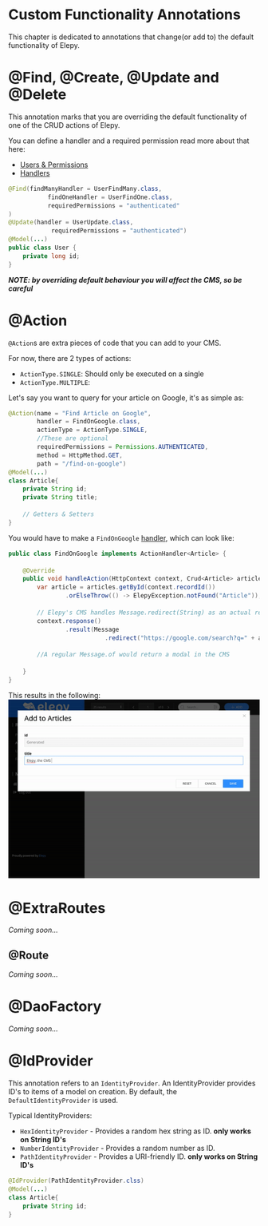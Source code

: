 # Custom Functionality Annotations
This chapter is dedicated to annotations that change(or add to) the default functionality of Elepy.
# @Find, @Create, @Update and @Delete
This annotation marks that you are overriding the default functionality of one of the CRUD actions of Elepy.

You can define a handler and a required permission read more about that here:
- [Users & Permissions](core-functionality/users-permissions.md)
- [Handlers](core-functionality/handlers.md)

```java
@Find(findManyHandler = UserFindMany.class,
           findOneHandler = UserFindOne.class,
           requiredPermissions = "authenticated"
)
@Update(handler = UserUpdate.class,
            requiredPermissions = "authenticated")
@Model(...)
public class User {
    private long id;
}
```
___NOTE: by overriding default behaviour you will affect the CMS, so be careful___

# @Action
`@Action`s are extra pieces of code that you can add to your CMS.

For now, there are 2 types of actions:
- `ActionType.SINGLE`: Should only be executed on a single 
- `ActionType.MULTIPLE`:

Let's say you want to query for your article on Google, it's as simple as:

```java
@Action(name = "Find Article on Google",
        handler = FindOnGoogle.class,
        actionType = ActionType.SINGLE,
        //These are optional
        requiredPermissions = Permissions.AUTHENTICATED,
        method = HttpMethod.GET,
        path = "/find-on-google")
@Model(...)
class Article{
    private String id;
    private String title;
    
    // Getters & Setters
}
```

You would have to make a `FindOnGoogle` [handler](core-functionality/handlers.md), which can look like:
```java
public class FindOnGoogle implements ActionHandler<Article> {
    
    @Override
    public void handleAction(HttpContext context, Crud<Article> articles, ModelContext<Article> modelContext, ObjectMapper objectMapper) {
        var article = articles.getById(context.recordId())
                .orElseThrow(() -> ElepyException.notFound("Article"));

        // Elepy's CMS handles Message.redirect(String) as an actual redirection
        context.response()
                .result(Message
                           .redirect("https://google.com/search?q=" + article.getTitle()));

        //A regular Message.of would return a modal in the CMS

    }
}
```

This results in the following:
![actions](../images/actions.gif)


# @ExtraRoutes
_Coming soon..._

## @Route
_Coming soon..._

# @DaoFactory
_Coming soon..._

# @IdProvider
This annotation refers to an `IdentityProvider`. An IdentityProvider provides ID's to items of a model on creation.
By default, the `DefaultIdentityProvider` is used.

Typical IdentityProviders:
- `HexIdentityProvider` - Provides a random hex string as ID. __only works on String ID's__
- `NumberIdentityProvider` - Provides a random number as ID.
- `PathIdentityProvider` - Provides a URI-friendly ID. __only works on String ID's__

```java
@IdProvider(PathIdentityProvider.clss)
@Model(...)
class Article{
    private String id;
}
```
